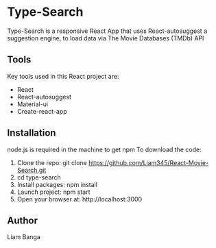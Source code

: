 # Type-Search
Type-Search is a responsive React App that uses React-autosuggest a suggestion engine, to load data via The Movie Databases (TMDb) API  

## Tools
Key tools used in this React project are:
* React
* React-autosuggest
* Material-ui
* Create-react-app

## Installation
node.js is required in the machine to get npm
To download the code:
1) Clone the repo: 
git clone https://github.com/Liam345/React-Movie-Search.git
2) cd type-search
3) Install packages:
npm install
4) Launch project: npm start
5) Open your browser at: http://localhost:3000 

## Author 
Liam Banga